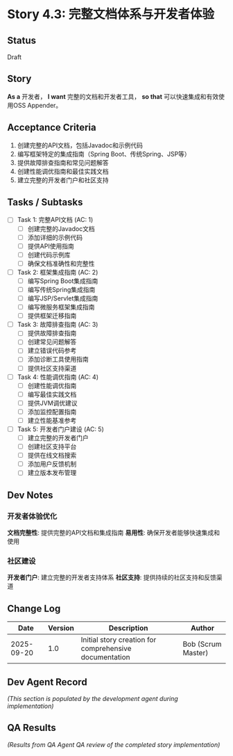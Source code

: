 # Story 4.3: 完整文档体系与开发者体验

## Status
Draft

## Story
**As a** 开发者，
**I want** 完整的文档和开发者工具，
**so that** 可以快速集成和有效使用OSS Appender。

## Acceptance Criteria
1. 创建完整的API文档，包括Javadoc和示例代码
2. 编写框架特定的集成指南（Spring Boot、传统Spring、JSP等）
3. 提供故障排查指南和常见问题解答
4. 创建性能调优指南和最佳实践文档
5. 建立完整的开发者门户和社区支持

## Tasks / Subtasks

- [ ] Task 1: 完整API文档 (AC: 1)
  - [ ] 创建完整的Javadoc文档
  - [ ] 添加详细的示例代码
  - [ ] 提供API使用指南
  - [ ] 创建代码示例库
  - [ ] 确保文档准确性和完整性

- [ ] Task 2: 框架集成指南 (AC: 2)
  - [ ] 编写Spring Boot集成指南
  - [ ] 编写传统Spring集成指南
  - [ ] 编写JSP/Servlet集成指南
  - [ ] 编写微服务框架集成指南
  - [ ] 提供框架迁移指南

- [ ] Task 3: 故障排查指南 (AC: 3)
  - [ ] 提供故障排查指南
  - [ ] 创建常见问题解答
  - [ ] 建立错误代码参考
  - [ ] 添加诊断工具使用指南
  - [ ] 提供社区支持渠道

- [ ] Task 4: 性能调优指南 (AC: 4)
  - [ ] 创建性能调优指南
  - [ ] 编写最佳实践文档
  - [ ] 提供JVM调优建议
  - [ ] 添加监控配置指南
  - [ ] 建立性能基准参考

- [ ] Task 5: 开发者门户建设 (AC: 5)
  - [ ] 建立完整的开发者门户
  - [ ] 创建社区支持平台
  - [ ] 提供在线文档搜索
  - [ ] 添加用户反馈机制
  - [ ] 建立版本发布管理

## Dev Notes

### 开发者体验优化
**文档完整性**: 提供完整的API文档和集成指南
**易用性**: 确保开发者能够快速集成和使用

### 社区建设
**开发者门户**: 建立完整的开发者支持体系
**社区支持**: 提供持续的社区支持和反馈渠道

## Change Log
| Date | Version | Description | Author |
|------|---------|-------------|--------|
| 2025-09-20 | 1.0 | Initial story creation for comprehensive documentation | Bob (Scrum Master) |

## Dev Agent Record
_(This section is populated by the development agent during implementation)_

## QA Results
_(Results from QA Agent QA review of the completed story implementation)_